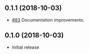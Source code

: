 ## 0.1.1 (2018-10-03)

* [#83](https://github.com/iqlusioninc/crates/pull/83)
  Documentation improvements.

## 0.1.0 (2018-10-03)

* Initial release
